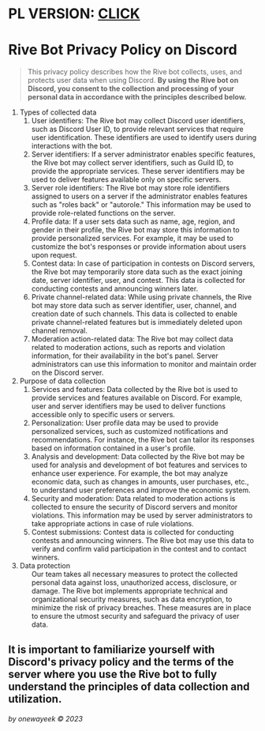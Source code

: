 # PL VERSION: [CLICK](https://github.com/rivebest/rive.best/blob/main/privacy-policy_pl.md)

# Rive Bot Privacy Policy on Discord
> This privacy policy describes how the Rive bot collects, uses, and protects user data when using Discord.
> **By using the Rive bot on Discord, you consent to the collection and processing of your personal data in accordance with the principles described below.**

<ol>
  <li>Types of collected data
    <ol>
      <li>User identifiers: The Rive bot may collect Discord user identifiers, such as Discord User ID, to provide relevant services that require user identification. These identifiers are used to identify users during interactions with the bot.</li>
      <li>Server identifiers: If a server administrator enables specific features, the Rive bot may collect server identifiers, such as Guild ID, to provide the appropriate services. These server identifiers may be used to deliver features available only on specific servers.</li>
      <li>Server role identifiers: The Rive bot may store role identifiers assigned to users on a server if the administrator enables features such as "roles back" or "autorole." This information may be used to provide role-related functions on the server.</li>
      <li>Profile data: If a user sets data such as name, age, region, and gender in their profile, the Rive bot may store this information to provide personalized services. For example, it may be used to customize the bot's responses or provide information about users upon request.</li>
      <li>Contest data: In case of participation in contests on Discord servers, the Rive bot may temporarily store data such as the exact joining date, server identifier, user, and contest. This data is collected for conducting contests and announcing winners later.</li>
      <li>Private channel-related data: While using private channels, the Rive bot may store data such as server identifier, user, channel, and creation date of such channels. This data is collected to enable private channel-related features but is immediately deleted upon channel removal.</li>
      <li>Moderation action-related data: The Rive bot may collect data related to moderation actions, such as reports and violation information, for their availability in the bot's panel. Server administrators can use this information to monitor and maintain order on the Discord server.</li>
    </ol>
  </li>
  <li>Purpose of data collection
    <ol>
      <li>Services and features: Data collected by the Rive bot is used to provide services and features available on Discord. For example, user and server identifiers may be used to deliver functions accessible only to specific users or servers.</li>
      <li>Personalization: User profile data may be used to provide personalized services, such as customized notifications and recommendations. For instance, the Rive bot can tailor its responses based on information contained in a user's profile.</li>
      <li>Analysis and development: Data collected by the Rive bot may be used for analysis and development of bot features and services to enhance user experience. For example, the bot may analyze economic data, such as changes in amounts, user purchases, etc., to understand user preferences and improve the economic system.</li>
      <li>Security and moderation: Data related to moderation actions is collected to ensure the security of Discord servers and monitor violations. This information may be used by server administrators to take appropriate actions in case of rule violations.</li>
      <li>Contest submissions: Contest data is collected for conducting contests and announcing winners. The Rive bot may use this data to verify and confirm valid participation in the contest and to contact winners.</li>
    </ol>
  </li>
  <li>Data protection
  <ol>Our team takes all necessary measures to protect the collected personal data against loss, unauthorized access, disclosure, or damage. The Rive bot implements appropriate technical and organizational security measures, such as data encryption, to minimize the risk of privacy breaches. These measures are in place to ensure the utmost security and safeguard the privacy of user data.</ol>
  </li>
</ol>

## It is important to familiarize yourself with Discord's privacy policy and the terms of the server where you use the Rive bot to fully understand the principles of data collection and utilization.

###### by onewayeek &copy; 2023
